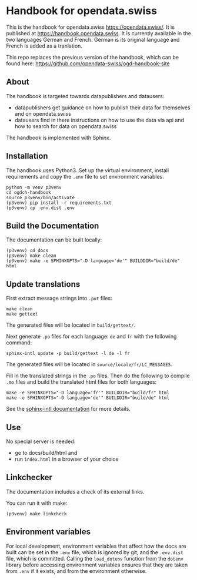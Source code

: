 # Handbook for opendata.swiss

This is the handbook for opendata.swiss https://opendata.swiss/.
It is published at https://handbook.opendata.swiss. It is currently 
available in the two languages German and French. German is its original 
language and French is added as a tranlation.
 
This repo replaces the previous version of the handbook, which can be found here: 
https://github.com/opendata-swiss/ogd-handbook-site

## About

The handbook is targeted towards datapublishers and datausers: 

- datapublishers get guidance on how to publish their data for themselves
  and on opendata.swiss
- datausers find in there instructions on how to use the data via api and 
  how to search for data on opendata.swiss

The handbook is implemented with Sphinx.

## Installation

The handbook uses Python3. Set up the virtual environment, install
requirements and copy the `.env` file to set environment variables.

```
python -m venv p3venv 
cd ogdch-handbook
source p3venv/bin/activate
(p3venv) pip install -r requirements.txt
(p3venv) cp .env.dist .env
```

## Build the Documentation

The documentation can be built locally:

```
(p3venv) cd docs
(p3venv) make clean
(p3venv) make -e SPHINXOPTS="-D language='de'" BUILDDIR="build/de" html
```

## Update translations

First extract message strings into `.pot` files:

```
make clean
make gettext
```

The generated files will be located in `build/gettext/`.

Next generate `.po` files for each language: `de` and `fr` with the 
following command:

```
sphinx-intl update -p build/gettext -l de -l fr
```

The generated files will be located in `source/locale/fr/LC_MESSAGES`.

Fill in the translated strings in the `.po` files. Then do the following to
compile `.mo` files and build the translated html files for both languages:

```
make -e SPHINXOPTS="-D language='fr'" BUILDDIR="build/fr" html
make -e SPHINXOPTS="-D language='de'" BUILDDIR="build/de" html
 ```

See the [sphinx-intl documentation](https://www.sphinx-doc.org/en/master/usage/advanced/intl.html)
for more details.

## Use

No special server is needed: 

- go to docs/build/html and 
- run `index.html` in a browser of your choice

## Linkchecker

The documentation includes a check of its external links.

You can run it with make:

```
(p3venv) make linkcheck
``` 

## Environment variables

For local development, environment variables that affect how the docs are
built can be set in the `.env` file, which is ignored by git, and the
`.env.dist` file, which is committed. Calling the `load_dotenv` function from
the `dotenv` library before accessing environment variables ensures that they
are taken from `.env` if it exists, and from the environment otherwise.

